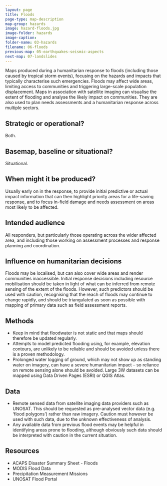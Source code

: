 ```yaml
---
layout: page
title: Floods
page-type: map-description
map-group: hazards
image: hazard-floods.jpg
image-folder: hazards
image-caption: 
folder-name: 03-hazards
filename: 06-floods
previous-map: 05-earthquakes-seismic-aspects
next-map: 07-landslides
---
```


Maps produced during a humanitarian response to floods \(including those caused by tropical storm events\), focusing on the hazards and impacts that typically characterise such emergencies. Floods may affect wide areas, limiting access to communities and triggering large-scale population displacement. Maps in association with satellite imaging can visualise the extent of flooding and analyse the likely impact on communities. They are also used to plan needs assessments and a humanitarian response across multiple sectors.

## Strategic or operational?

Both.

## Basemap, baseline or situational?

Situational.

## When might it be produced?

Usually early on in the response, to provide initial predictive or actual impact information that can then highlight priority areas for a life-saving response, and to focus in-field damage and needs assessment on areas most likely to be affected.

## Intended audience

All responders, but particularly those operating across the wider affected area, and including those working on assessment processes and response planning and coordination.

## Influence on humanitarian decisions

Floods may be localised, but can also cover wide areas and render communities inaccessible. Initial response decisions including resource mobilisation should be taken in light of what can be inferred from remote sensing of the extent of the floods. However, such predictors should be used with caution, recognising that the reach of floods may continue to change rapidly, and should be triangulated as soon as possible with mapping of primary data such as field assessment reports.

## Methods

* Keep in mind that floodwater is not static and that maps should therefore be updated regularly.
* Attempts to model predicted flooding using, for example, elevation contours, are unlikely to be reliable and should be avoided unless there is a proven methodology.
* Prolonged water logging of ground, which may not show up as standing water on imagery, can have a severe humanitarian impact – so reliance on remote sensing alone should be avoided. Large 3W datasets can be mapped using Data Driven Pages \(ESRI\) or QGIS Atlas.

## Data

* Remote sensed data from satellite imaging data providers such as UNOSAT. This should be requested as pre-analysed vector data \(e.g. ‘flood polygons’\) rather than raw imagery. Caution must however be used with such data, due to the unknown effectiveness of analysis.
* Any available data from previous flood events may be helpful in identifying areas prone to flooding, although obviously such data should be interpreted with caution in the current situation.

## Resources

* ACAPS Disaster Summary Sheet - Floods
* MODIS Flood Data
* Precipitation Measurement Missions
* UNOSAT Flood Portal

